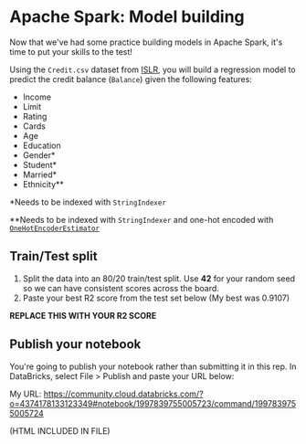 # Apache Spark: Model building

Now that we've had some practice building models in Apache Spark, it's time to put your skills to the test!

Using the `Credit.csv` dataset from [ISLR](http://www-bcf.usc.edu/~gareth/ISL/data.html), you will build a regression model to predict the credit balance (`Balance`) given the following features:

- Income
- Limit
- Rating
- Cards
- Age
- Education
- Gender*
- Student*
- Married*
- Ethnicity**

*Needs to be indexed with `StringIndexer`

**Needs to be indexed with `StringIndexer` and one-hot encoded with [`OneHotEncoderEstimator`](http://spark.apache.org/docs/latest/ml-features.html#onehotencoderestimator)


## Train/Test split
1. Split the data into an 80/20 train/test split. Use **42** for your random seed so we can have consistent scores across the board.
2. Paste your best R2 score from the test set below (My best was 0.9107)

**REPLACE THIS WITH YOUR R2 SCORE**

## Publish your notebook
You're going to publish your notebook rather than submitting it in this rep. In DataBricks, select File > Publish and paste your URL below:

My URL: https://community.cloud.databricks.com/?o=4374178133123349#notebook/1997839755005723/command/1997839755005724

(HTML INCLUDED IN FILE)
